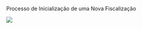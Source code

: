 Processo de Inicialização de uma Nova Fiscalização

[![](https://mermaid.ink/img/pako:eNp9k81OwzAQhF_F2nOomuanjQ9ICFKJA-oh6gXlsiRbsJTYwXYQtOq7Y4cCoUG9WfvNrGet9QEqVRNwMPTak6zoTuCzxraUjHWorahEh9KyLUPDtqZHLdQ5W3u2FqbCRuyxwolg4wWbJ43nIPcgl88kX0joia8YsKlUN0XWs8Ki7Y1n26vr6zVn99IJkEn1hpNEayfZcFZQQ5VQEn8Sbb68t0ruhG6RGa_49eRjz29Ypsl0Shp8o8ZL88tdCs7uaCckjQYqziy1F4iT6TTRyVSj9Zx5Ln6absfmieL_DjvRXrKPcGE5u7H98Iajpy7sWWw8aVxwCKAlVxO1W6mDV5dgX6ilErg7ugGxb2wJpTw6KfZWFR-yAm51TwH0nUvxvYF_i3ktrNLAd9gYV3Q7APwA78DDeTKLkzhNsjSMFlGyCOADeDyfreIkWkZZvFzFaRgeA9gr5ZrOZ1mcJa4SxWkWpovlMgAamj98fYThPww3PA4Gn-L4CUoCCRw?type=png)](https://mermaid.live/edit#pako:eNp9k81OwzAQhF_F2nOomuanjQ9ICFKJA-oh6gXlsiRbsJTYwXYQtOq7Y4cCoUG9WfvNrGet9QEqVRNwMPTak6zoTuCzxraUjHWorahEh9KyLUPDtqZHLdQ5W3u2FqbCRuyxwolg4wWbJ43nIPcgl88kX0joia8YsKlUN0XWs8Ki7Y1n26vr6zVn99IJkEn1hpNEayfZcFZQQ5VQEn8Sbb68t0ruhG6RGa_49eRjz29Ypsl0Shp8o8ZL88tdCs7uaCckjQYqziy1F4iT6TTRyVSj9Zx5Ln6absfmieL_DjvRXrKPcGE5u7H98Iajpy7sWWw8aVxwCKAlVxO1W6mDV5dgX6ilErg7ugGxb2wJpTw6KfZWFR-yAm51TwH0nUvxvYF_i3ktrNLAd9gYV3Q7APwA78DDeTKLkzhNsjSMFlGyCOADeDyfreIkWkZZvFzFaRgeA9gr5ZrOZ1mcJa4SxWkWpovlMgAamj98fYThPww3PA4Gn-L4CUoCCRw)
